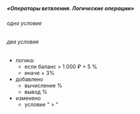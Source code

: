 

###

####

##### «Операторы ветвления. Логические операции»

######  одно условие 

######  два условия

 - логика:
    - если баланс  > 1 000 ₽  + 5 % 
    - иначе  + 3% 
- добавлено 
    - вычисление %
    - вывод % 
- изменено
    - условие " > "